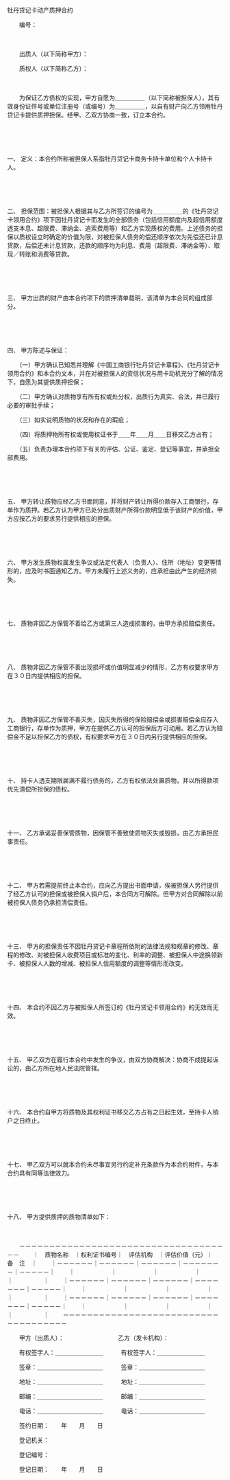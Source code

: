 



牡丹贷记卡动产质押合约



 

　　编号：

　　

　　出质人（以下简称甲方）：

　　质权人（以下简称乙方）：

　　

　　为保证乙方债权的实现，甲方自愿为＿＿＿＿＿（以下简称被担保人），其有效身份证件号或单位注册号（或编号）为＿＿＿＿＿，以自有财产向乙方领用牡丹贷记卡提供质押担保。经甲、乙双方协商一致，订立本合约。

　　

　　

一、
定义：本合约所称被担保人系指牡丹贷记卡商务卡持卡单位和个人卡持卡人。

　　

　　

二、
担保范围：被担保人根据其与乙方所签订的编号为＿＿＿＿＿的《牡丹贷记卡领用合约》项下因牡丹贷记卡而发生的全部债务（包括信用额度内及超信用额度透支本息、超限费、滞纳金、追索费用等）和乙方实现质权的费用。上述债务的担保以质权设立时确定的价值为限，对被担保人债务的偿还顺序依次为先偿还已计息贷款，后偿还未计息贷款，还款的顺序均为利息、费用（超限费、滞纳金等）、取现／转账和消费等贷款。

　　

　　

三、
甲方出质的财产由本合约项下的质押清单载明，该清单为本合同的组成部分。

　　

　　

四、
甲方陈述与保证：

　　（一）甲方确认已知悉并理解《中国工商银行牡丹贷记卡章程》、《牡丹贷记卡领用合约》和本合约文本，并在对被担保人的资信状况与用卡动机充分了解的情况下，自愿为其提供质押担保；

　　（二）甲方确认对质物享有所有权或处分权，出质行为真实、合法，并已履行必要的审批手续；

　　（三）如实说明质物的状况和存在的瑕疵；

　　（四）将质押物所有权或使用权证书于＿＿年＿＿月＿＿日移交乙方占有；

　　（五）负责办理本合约项下有关的评估、公证、鉴定、登记等事宜，并承担全部费用。

　　

　　

五、
甲方转让质物应经乙方书面同意，并将财产转让所得价款存入工商银行，存单作为质押。若乙方认为甲方已处分出质财产所得价款明显低于该财产的价值，甲方应按乙方的要求另行提供相应的担保。

　　

　　

六、
甲方发生质物权属发生争议或法定代表人（负责人）、住所（地址）变更等情形的，应及时书面通知乙方。甲方未履行上述义务的，应承担由此产生的经济损失。

　　

　　

七、
质物非因乙方保管不善给乙方或第三人造成损害的，由甲方承担赔偿责任。

　　

　　

八、
质物非因乙方保管不善出现损坏或价值明显减少的情形，乙方有权要求甲方在３０日内提供相应的担保。

　　

　　

九、
质物非因乙方保管不善灭失，因灭失所得的保险赔偿金或损害赔偿金应存入工商银行，存单作为质押，甲方在提供乙方认可的担保后方可动用。若乙方认为赔偿金不足以担保乙方的债权，有权要求甲方在３０日内另行提供相应的担保。

　　

　　

十、
持卡人透支期限届满不履行债务的，乙方有权依法处置质物，并以所得款项优先清偿所担保的债权。

　　

　　

十一、
乙方承诺妥善保管质物，因保管不善致使质物灭失或毁损，由乙方承担民事责任。

　　

　　

十二、
甲方若需提前终止本合约，应向乙方提出书面申请，俟被担保人另行提供了经乙方认可的担保或被担保人销户后，本合同方可解除。但甲方对合同解除以前被担保人债务仍承担清偿责任。

　　

　　

十三、
甲方的担保责任不因牡丹贷记卡章程所依附的法律法规和规章的修改、章程的修改、对被担保人收费项目或标准的变化、利率的调整、被担保人中途换领新卡、被担保人人数的增减、被担保人信用额度的调整等情形而改变。

　　

　　

十四、
本合约不因乙方与被担保人所签订的《牡丹贷记卡领用合约》的无效而无效。

　　

　　

十五、
甲乙双方在履行本合约中发生的争议，由双方协商解决：协商不成提起诉讼的，由乙方所在地人民法院管辖。

　　

　　

十六、
本合约自甲方将质物及其权利证书移交乙方占有之日起生效，至持卡人销户之日终止。

　　

　　

十七、
甲乙双方可以就本合约未尽事宜另行约定补充条款作为本合约附件，与本合约具有同等法律效力。

　　

　　

十八、
甲方提供质押的质物清单如下：

　　


　　－－－－－－－－－－－－－－－－－－－－－－－－－－－－－－－－－－－－
　　｜　质物名称　｜权利证书编号｜　评估机构　｜评估价值（元）｜　备　注　｜
　　｜－－－－－－｜－－－－－－｜－－－－－－｜－－－－－－－｜－－－－－｜
　　｜　　　　　　｜　　　　　　｜　　　　　　｜　　　　　　　｜　　　　　｜
　　｜－－－－－－｜－－－－－－｜－－－－－－｜－－－－－－－｜－－－－－｜
　　｜　　　　　　｜　　　　　　｜　　　　　　｜　　　　　　　｜　　　　　｜
　　｜－－－－－－｜－－－－－－｜－－－－－－｜－－－－－－－｜－－－－－｜
　　｜　　　　　　｜　　　　　　｜　　　　　　｜　　　　　　　｜　　　　　｜
　　－－－－－－－－－－－－－－－－－－－－－－－－－－－－－－－－－－－－
　　
　　

　　甲方（出质人）：　　　　　　　　　乙方（发卡机构）：　　

　　有权签字人：＿＿＿＿＿＿＿＿　　　有权签字人：＿＿＿＿＿＿＿＿

　　签章：＿＿＿＿＿＿＿＿＿＿＿　　　签章：＿＿＿＿＿＿＿＿＿＿＿

　　地址：＿＿＿＿＿＿＿＿＿＿＿　　　地址：＿＿＿＿＿＿＿＿＿＿＿

　　邮编：＿＿＿＿＿＿＿＿＿＿＿　　　邮编：＿＿＿＿＿＿＿＿＿＿＿

　　电话：＿＿＿＿＿＿＿＿＿＿＿　　　电话：＿＿＿＿＿＿＿＿＿＿＿　　　　　　　　　　　　　　　　　　　

　　签约日期：　　年　　月　　日　　

　　登记机关：

　　登记编号：

　　登记日期：　　年　　月　　日

　　